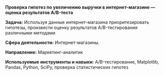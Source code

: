 **Проверка гипотез по увеличению выручки в интернет-магазине — оценка результатов A/B-теста**

**Задача:** Используя данные интернет-магазина приоритезировать гипотезы, произвести оценку результатов A/B-тестирования различными методами

**Сфера деятельности:** Интернет-магазины.

**Направление:** Маркетинг-аналитик

**Используемые инструменты и навыки:** A/B-тестирование, Matplotlib, Pandas, Python, SciPy, проверка статистических гипотез
